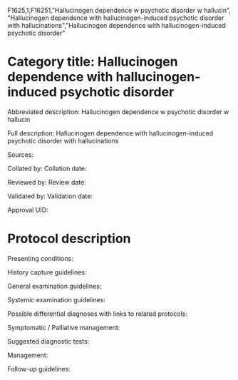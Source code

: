 F1625,1,F16251,"Hallucinogen dependence w psychotic disorder w hallucin", "Hallucinogen dependence with hallucinogen-induced psychotic disorder with hallucinations","Hallucinogen dependence with hallucinogen-induced psychotic disorder"
# Category title: Hallucinogen dependence with hallucinogen-induced psychotic disorder

Abbreviated description: Hallucinogen dependence w psychotic disorder w hallucin

Full description: Hallucinogen dependence with hallucinogen-induced psychotic disorder with hallucinations

Sources:

Collated by:
Collation date:

Reviewed by:
Review date:

Validated by:
Validation date:

Approval UID:

# Protocol description

Presenting conditions:

History capture guidelines:

General examination guidelines:

Systemic examination guidelines:

Possible differential diagnoses with links to related protocols:

Symptomatic / Palliative management:

Suggested diagnostic tests:

Management:

Follow-up guidelines:
